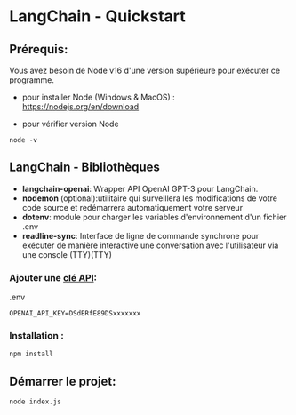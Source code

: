 
# LangChain - Quickstart

## Prérequis: 

Vous avez besoin de Node v16 d'une version supérieure pour exécuter ce programme.

- pour installer Node (Windows & MacOS) : https://nodejs.org/en/download

- pour vérifier version Node 

`node -v`


## LangChain - Bibliothèques

- **langchain-openai**: Wrapper API OpenAI GPT-3 pour LangChain.
- **nodemon** (optional):utilitaire qui surveillera les modifications de votre code source et redémarrera automatiquement votre serveur
- **dotenv**: module pour charger les variables d'environnement d'un fichier .env
- **readline-sync**: Interface de ligne de commande synchrone pour exécuter de manière interactive une conversation avec l'utilisateur via une console (TTY)(TTY)


### Ajouter une [clé API](https://platform.openai.com/api-keys):

.env

`OPENAI_API_KEY=DSdERfE89DSxxxxxxx`


### Installation :
`npm install`

## Démarrer le projet:
`node index.js`



